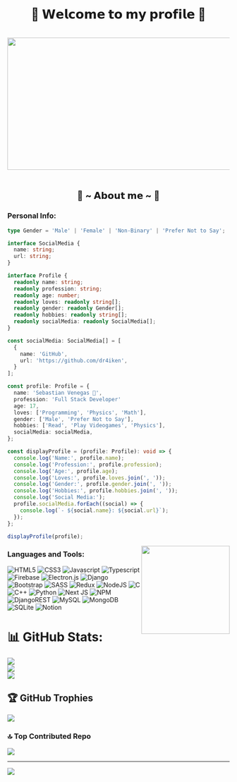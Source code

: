 <body>

<h1 align="center"> 🤍 𝗪𝗲𝗹𝗰𝗼𝗺𝗲 𝘁𝗼 𝗺𝘆 𝗽𝗿𝗼𝗳𝗶𝗹𝗲 🤍</h1>

<br>

<div align="center">
<img src="https://i.pinimg.com/originals/d9/31/ed/d931ed452892ff82b978d225c10cf628.gif" width="600" height="300">

</div>
<br>
  
<div align="left">
<h2 align="center"> 💮 ~ 𝗔𝗯𝗼𝘂𝘁 𝗺𝗲 ~ 💮 </h2>
  
<h3 align="left" >Personal Info:</h3>

```typescript
type Gender = 'Male' | 'Female' | 'Non-Binary' | 'Prefer Not to Say';

interface SocialMedia {
  name: string;
  url: string;
}

interface Profile {
  readonly name: string;
  readonly profession: string;
  readonly age: number;
  readonly loves: readonly string[];
  readonly gender: readonly Gender[];
  readonly hobbies: readonly string[];
  readonly socialMedia: readonly SocialMedia[];
}

const socialMedia: SocialMedia[] = [
  {
    name: 'GitHub',
    url: 'https://github.com/dr4iken',
  }
];
```
```typescript
const profile: Profile = {
  name: 'Sebastian Venegas 💮',
  profession: 'Full Stack Developer'
  age: 17,
  loves: ['Programming', 'Physics', 'Math'],
  gender: ['Male', 'Prefer Not to Say'],
  hobbies: ['Read', 'Play Videogames', 'Physics'],
  socialMedia: socialMedia,
};
```
```typescript
const displayProfile = (profile: Profile): void => {
  console.log('Name:', profile.name);
  console.log('Profession:', profile.profession);
  console.log('Age:', profile.age);
  console.log('Loves:', profile.loves.join(', '));
  console.log('Gender:', profile.gender.join(', '));
  console.log('Hobbies:', profile.hobbies.join(', '));
  console.log('Social Media:');
  profile.socialMedia.forEach((social) => {
    console.log(`- ${social.name}: ${social.url}`);
  });
};

displayProfile(profile);

```
  <img src="https://media.tenor.com/c3l5k_ri9kAAAAAd/suzuran.gif" width="200" height="200" align="right">
<h3 align="left">Languages and Tools:</h3>



![HTML5](https://img.shields.io/badge/html5-%23E34F26.svg?style=for-the-badge&logo=html5&logoColor=orange)
![CSS3](https://img.shields.io/badge/css3-%231572B6.svg?style=for-the-badge&logo=css3&logoColor=white)
![Javascript](https://img.shields.io/badge/Typescript-%23000000.svg?style=for-the-badge&logo=javascript&logoColor=yellow)
![Typescript](https://img.shields.io/badge/Typescript-%23000000.svg?style=for-the-badge&logo=typescript&logoColor=blue)
![Firebase](https://img.shields.io/badge/firebase-%23039BE5.svg?style=for-the-badge&logo=firebase)
![Electron.js](https://img.shields.io/badge/Electron-191970?style=for-the-badge&logo=Electron&logoColor=white)
![Django](https://img.shields.io/badge/django-%23092E20.svg?style=for-the-badge&logo=django&logoColor=green)
![Bootstrap](https://img.shields.io/badge/bootstrap-%23563D7C.svg?style=for-the-badge&logo=bootstrap&logoColor=white)
![SASS](https://img.shields.io/badge/SASS-hotpink.svg?style=for-the-badge&logo=SASS&logoColor=white)
![Redux](https://img.shields.io/badge/redux-%23593d88.svg?style=for-the-badge&logo=redux&logoColor=white)
![NodeJS](https://img.shields.io/badge/node.js-6DA55F?style=for-the-badge&logo=node.js&logoColor=white)
![C](https://img.shields.io/badge/c-%2300599C.svg?style=for-the-badge&logo=c&logoColor=white)
![C++](https://img.shields.io/badge/c++-%2300599C.svg?style=for-the-badge&logo=c%2B%2B&logoColor=white)
![Python](https://img.shields.io/badge/python-3670A0?style=for-the-badge&logo=python&logoColor=ffdd54)
![Next JS](https://img.shields.io/badge/Next-black?style=for-the-badge&logo=next.js&logoColor=white)
![NPM](https://img.shields.io/badge/NPM-%23000000.svg?style=for-the-badge&logo=npm&logoColor=white)
![DjangoREST](https://img.shields.io/badge/DJANGO-REST-ff1709?style=for-the-badge&logo=django&logoColor=green&color=ff1709&labelColor=gray)
![MySQL](https://img.shields.io/badge/mysql-%2300f.svg?style=for-the-badge&logo=mysql&logoColor=white)
![MongoDB](https://img.shields.io/badge/MongoDB-%234ea94b.svg?style=for-the-badge&logo=mongodb&logoColor=white)
![SQLite](https://img.shields.io/badge/sqlite-%2307405e.svg?style=for-the-badge&logo=sqlite&logoColor=white) 
![Notion](https://img.shields.io/badge/Notion-%23000000.svg?style=for-the-badge&logo=notion&logoColor=white)

# 📊 GitHub Stats:
![](https://github-readme-stats.vercel.app/api?username=dr4iken&theme=dracula&hide_border=false&include_all_commits=true&count_private=true)<br/>
![](https://github-readme-streak-stats.herokuapp.com/?user=dr4iken&theme=dracula&hide_border=false)<br/>
![](https://github-readme-stats.vercel.app/api/top-langs/?username=dr4iken&theme=dracula&hide_border=false&include_all_commits=true&count_private=true&layout=compact)

## 🏆 GitHub Trophies
![](https://github-profile-trophy.vercel.app/?username=dr4iken&theme=dracula&no-frame=false&no-bg=false&margin-w=4)

### 🔝 Top Contributed Repo
![](https://github-contributor-stats.vercel.app/api?username=dr4iken&limit=5&theme=dracula&combine_all_yearly_contributions=true)

---
[![](https://visitcount.itsvg.in/api?id=dr4iken&icon=1&color=10)](https://visitcount.itsvg.in)

<!-- Proudly created with GPRM ( https://gprm.itsvg.in ) -->
